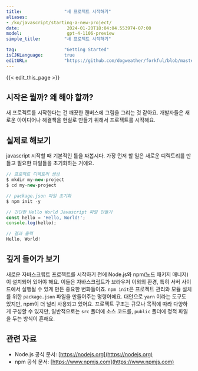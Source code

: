 ```yaml
---
title:                "새 프로젝트 시작하기"
aliases:
- /ko/javascript/starting-a-new-project/
date:                  2024-01-20T18:04:04.553974-07:00
model:                 gpt-4-1106-preview
simple_title:         "새 프로젝트 시작하기"

tag:                  "Getting Started"
isCJKLanguage:        true
editURL:              "https://github.com/dogweather/forkful/blob/master/content/ko/javascript/starting-a-new-project.md"
---
```


{{< edit_this_page >}}

## 시작은 뭘까? 왜 해야 할까?
새 프로젝트를 시작한다는 건 깨끗한 캔버스에 그림을 그리는 것 같아요. 개발자들은 새로운 아이디어나 해결책을 현실로 만들기 위해서 프로젝트를 시작해요.

## 실제로 해보기
javascript 시작할 때 기본적인 틀을 짜봅시다. 가장 먼저 할 일은 새로운 디렉토리를 만들고 필요한 파일들을 초기화하는 거에요.

```javascript
// 프로젝트 디렉토리 생성
$ mkdir my-new-project
$ cd my-new-project

// package.json 파일 초기화
$ npm init -y

// 간단한 Hello World Javascript 파일 만들기
const hello = 'Hello, World!';
console.log(hello);

// 결과 출력
Hello, World!
```

## 깊게 들어가 보기
새로운 자바스크립트 프로젝트를 시작하기 전에 Node.js와 npm(노드 패키지 매니저)이 설치되어 있어야 해요. 이들은 자바스크립트가 브라우저 이외의 환경, 특히 서버 사이드에서 실행될 수 있게 만든 중요한 변화들이죠. `npm init`은 프로젝트 관리와 모듈 설치를 위한 `package.json` 파일을 만들어주는 명령어에요. 대안으로 `yarn` 이라는 도구도 있지만, npm이 더 널리 사용되고 있어요. 프로젝트 구조는 규모나 목적에 따라 다양하게 구성할 수 있지만, 일반적으로는 `src` 폴더에 소스 코드를, `public` 폴더에 정적 파일을 두는 방식이 흔해요.

## 관련 자료
- Node.js 공식 문서: [https://nodejs.org](https://nodejs.org)
- npm 공식 문서: [https://www.npmjs.com](https://www.npmjs.com)
